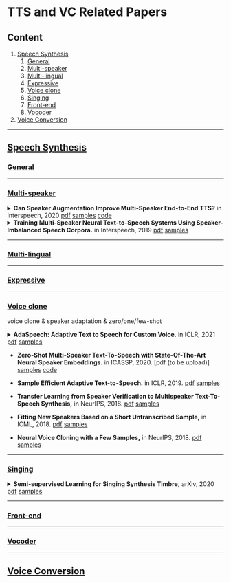 # TTS and VC Related Papers
## Content
1. [Speech Synthesis](#speech-synthesis)
    1. [General](#general)
    1. [Multi-speaker](#multi-speaker)
    1. [Multi-lingual](#multi-lingual)
    1. [Expressive](#expressive)
    1. [Voice clone](#voice-clone)
    1. [Singing](#singing)
    1. [Front-end](#front-end)
    1. [Vocoder](#vocoder)
2. [Voice Conversion](#voice-conversion)
___________________________________________________________________________________________________________________________

## [Speech Synthesis](#content)

### [General](#content)
___________________________________________________________________________________________________________________________

### [Multi-speaker](#content)
<details>
<summary> <b>Can Speaker Augmentation Improve Multi-Speaker End-to-End TTS?</b> in Interspeech, 2020 
    <a href="https://arxiv.org/pdf/2005.01245.pdf">pdf</a>
    <a href="https://nii-yamagishilab.github.io/samples-multi-speakertacotron/augment.html">samples</a>
    <a href="https://github.com/nii-yamagishilab/multi-speaker-tacotron">code</a>
    </summary> 
    
   - Artificial speaker augmentation, using SoX speed command to speed up or slow down audio by resampling.
   - Speaker augmentation using low-quality data, adding one-hot channel label to postnet and making encoder dependent on a dialect encoder network(LDE based network architecture).
   - Backbone: tacotron, vocoder: WaveNets
   - Statistical significances were measured using the Mann-Whitney U test at a threshold of p=0.01
</details>

<details>
<summary> <b>Training Multi-Speaker Neural Text-to-Speech Systems Using Speaker-Imbalanced Speech Corpora.</b> in Interspeech, 2019 
    <a href="https://arxiv.org/pdf/1904.00771.pdf">pdf</a>
    <a href="https://nii-yamagishilab.github.io/sample-tts-speaker-imbalanced/">samples</a>
    </summary> 
    
   - Resampling techniques(Under-sampling of the majority speakers / over-sampling of the minority speakers) are applied in training. Related papers:<a href="https://sci2s.ugr.es/keel/pdf/algorithm/congreso/kubat97addressing.pdf">[1]</a>,<a href="https://citeseerx.ist.psu.edu/viewdoc/download?doi=10.1.1.35.1693&rep=rep1&type=pdf">[2]</a>,<a href="https://arxiv.org/pdf/1106.1813.pdf">[3]</a>
   - Model ensemble. Average-based combination functions are defined to combine the output(MGC & F0) of the 3 subsystems. Subsystems' architecture are same, but trained on different subsets of training corpus.
   - 10 female Japanese spk * 1k~10k utt/spk; spk: 10-dim one-hot vector; speaker-independent WaveNet vocoder trained using MGC and quantized mel-scale F0s
   - speaker dependent\ under sampled\ multi-speaker\ over sampled\ ensemble models are compared.
</details>

___________________________________________________________________________________________________________________________

### [Multi-lingual](#content)
___________________________________________________________________________________________________________________________

### [Expressive](#content)
___________________________________________________________________________________________________________________________

### [Voice clone](#content)
voice clone & speaker adaptation & zero/one/few-shot 
<details>
<summary> <b>AdaSpeech: Adaptive Text to Speech for Custom Voice.</b> in ICLR, 2021 
    <a href="https://arxiv.org/pdf/2103.00993.pdf">pdf</a>
    <a href="https://speechresearch.github.io/adaspeech/">samples</a>
    </summary> 
    
   - Two challenges: 1.different acoustic conditions between custom voice and source speech; 2. trade-off between fine-tuning parameters (memory storage) and voice quality.
   - Solution to challenge1: Modeling acoustic conditions in both utterance level and phoneme level. train: both extracting from target speech and add to the phoneme hidden sequence; inference: utt-from reference speech, phoneme-from acoustic predictor(build upon phoneme encoder)
   - Solution to challenge2: Conditional layer normalization:using speaker embedding as the conditional information to generate the scale and bias vector in layer normalization. In fine-tuning, only adapt the parameters related to the conditional layer normalization(including speaker embedding). The number of CIN = decoder layer * 2 + 1.
   - Backbone: FastSpeech2. Speaker representation: speaker ID (embedding)-256dim. Vocoder: MelGAN
   - Source model: LibriTTS(2456 speakers-586h), 16kHz. 20 sentences and 2k steps for adaptation.
   - GT \ baseline(spk) \ baseline(dec) \ Adaspeech are compared.
</details>

- **Zero-Shot Multi-Speaker Text-To-Speech with State-Of-The-Art Neural Speaker Embeddings.** in ICASSP, 2020.
[pdf (to be upload)]
[samples](https://nii-yamagishilab.github.io/samples-multi-speaker-tacotron)
[code](https://github.com/nii-yamagishilab/multi-speaker-tacotron)

- **Sample Efficient Adaptive Text-to-Speech.** in ICLR, 2019.
[pdf](https://arxiv.org/pdf/1809.10460.pdf)
[samples](https://sample-efficient-adaptive-tts.github.io/demo)

- **Transfer Learning from Speaker Verification to Multispeaker Text-To-Speech Synthesis,** in NeurIPS, 2018.
[pdf](https://arxiv.org/pdf/1806.04558.pdf)
[samples](https://google.github.io/tacotron/publications/speaker_adaptation)

- **Fitting New Speakers Based on a Short Untranscribed Sample,** in ICML, 2018.
[pdf](http://proceedings.mlr.press/v80/nachmani18a/nachmani18a.pdf)
[samples](https://ytaigman.github.io/fitspk/index.html)

- **Neural Voice Cloning with a Few Samples,** in NeurIPS, 2018.
[pdf](https://arxiv.org/pdf/1802.06006.pdf)
[samples](https://audiodemos.github.io)
___________________________________________________________________________________________________________________________
### [Singing](#content)
<details>
<summary> <b>Semi-supervised Learning for Singing Synthesis Timbre,</b> arXiv, 2020 
    <a href="https://arxiv.org/pdf/2011.02809.pdf">pdf</a>
    <a href="https://mtg.github.io/singing-synthesis-demos/semisupervised/">samples</a>
    </summary> 
    
   - .
  ![image](https://user-images.githubusercontent.com/1402048/87929772-3e218000-ca87-11ea-9f13-9869bee96b57.png)
</details>

___________________________________________________________________________________________________________________________
### [Front-end](#content)
___________________________________________________________________________________________________________________________
### [Vocoder](#content)
___________________________________________________________________________________________________________________________
## [Voice Conversion](#content)
